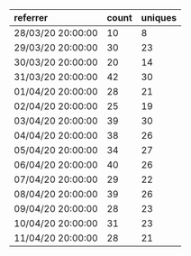 | referrer          | count | uniques |
| :---------------- | :---- | :------ |
| 28/03/20 20:00:00 | 10    | 8       |
| 29/03/20 20:00:00 | 30    | 23      |
| 30/03/20 20:00:00 | 20    | 14      |
| 31/03/20 20:00:00 | 42    | 30      |
| 01/04/20 20:00:00 | 28    | 21      |
| 02/04/20 20:00:00 | 25    | 19      |
| 03/04/20 20:00:00 | 39    | 30      |
| 04/04/20 20:00:00 | 38    | 26      |
| 05/04/20 20:00:00 | 34    | 27      |
| 06/04/20 20:00:00 | 40    | 26      |
| 07/04/20 20:00:00 | 29    | 22      |
| 08/04/20 20:00:00 | 39    | 26      |
| 09/04/20 20:00:00 | 28    | 23      |
| 10/04/20 20:00:00 | 31    | 23      |
| 11/04/20 20:00:00 | 28    | 21      |